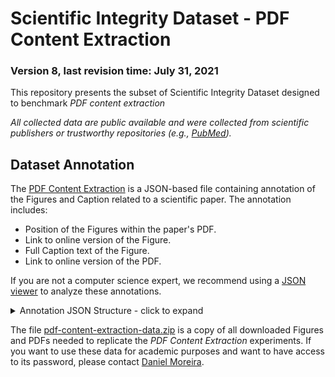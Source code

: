 # Scientific Integrity Dataset - PDF Content Extraction
### Version 8, last revision time: July 31, 2021

This repository presents the subset of Scientific Integrity Dataset designed to benchmark *PDF content extraction*

*All collected data are public available and were collected from scientific publishers or trustworthy repositories (e.g., [PubMed](https://pubmed.ncbi.nlm.nih.gov/)).*



## <a name="json-file">Dataset Annotation</a>

The [PDF Content Extraction](pdf-content-extraction-annotation.json) is a JSON-based file containing annotation of the Figures and Caption related to a scientific paper. The annotation includes:
- Position of the Figures within the paper's PDF.
- Link to online version of the Figure.
- Full Caption text of the Figure.
- Link to online version of the PDF.

If you are not a computer science expert, we recommend using a [JSON viewer](http://jsonviewer.stack.hu/) to analyze these annotations.

<details>
<summary>Annotation JSON Structure - click to expand</summary><p>

```python
                                                                                  # Field Explanation #
                                                                   ##########################################################
{
    "PDF-<ID>": {                                                  # PDF ID
        "pdf-path": "<pdf_save_path>",                             # Path to save the PDF after downloading
        "pdf-figures": {                                           # All annotated figures from the PDF
            "fig1": {                                              # Figure label
                "bbox-loc": {                                      # Position of the figure within the PDF document
                    "p": "<page>",                                 # PDF Page which the figure is presented
                    "y0": "<y0>",                                  # y0 position
                    "y1": "<y1>",                                  # y1 position
                    "x0": "<x0>",                                  # x0 position
                    "x1": "<x1>"                                   # x1 position
                },
                "figure-path": "<figure_save_path>",               # Path to save the figure after downloading
                "caption-path": "<caption_save_path>",             # Path to save the caption
                "caption-txt": "<content>",                        # Full caption text related to the figure
                "figure-url": "<fig-url>"                          # Figure Online version
            },
            "pdf-url": "<pdf-url>"                                 # PDF Online version
        }
    }
}
```



</p>
</details>

The file [pdf-content-extraction-data.zip](pdf-content-extraction-data.zip
) is a copy of all downloaded Figures and PDFs needed to replicate the *PDF Content Extraction* experiments. If you want to use these data for academic purposes and want to have access to its password, please contact [Daniel Moreira](https://github.com/danielmoreira/sciint/blob/provenance-analysis/daniel.moreira@nd.edu).






